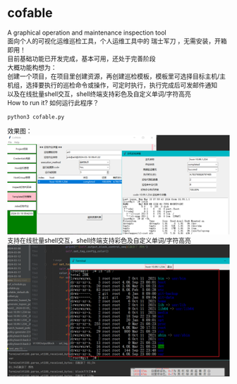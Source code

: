 # cofable
A graphical operation and maintenance inspection tool<br>
面向个人的可视化运维巡检工具，个人运维工具中的 瑞士军刀 ，无需安装，开箱即用！<br>
目前基础功能已开发完成，基本可用，还处于完善阶段<br>
大概功能构想为：<br>
创建一个项目，在项目里创建资源，再创建巡检模板，模板里可选择目标主机/主机组，选择要执行的巡检命令或操作，可定时执行，执行完成后可发邮件通知<br>
以及在线批量shell交互，shell终端支持彩色及自定义单词/字符高亮<br>
How to run it? 如何运行此程序？<br>
```shell
python3 cofable.py
```
效果图：<br>
![demo1](not_resource_img/demo1.png)
<br>
支持在线批量shell交互，shell终端支持彩色及自定义单词/字符高亮<br>
![demo2](not_resource_img/demo2.png)

